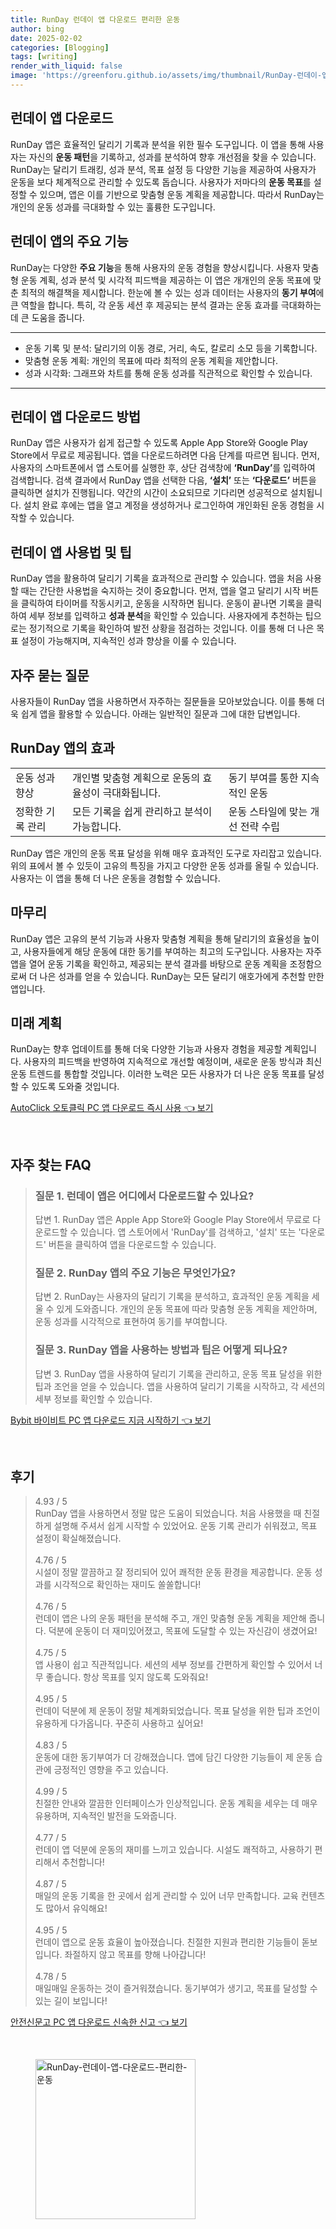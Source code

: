 ```yaml
---
title: RunDay 런데이 앱 다운로드 편리한 운동
author: bing
date: 2025-02-02
categories: [Blogging]
tags: [writing]
render_with_liquid: false
image: 'https://greenforu.github.io/assets/img/thumbnail/RunDay-런데이-앱-다운로드-편리한-운동.webp'
---
```



<h2 id='런데이앱다운로드'>런데이 앱 다운로드</h2>

<p>RunDay 앱은 효율적인 달리기 기록과 분석을 위한 필수 도구입니다. 이 앱을 통해 사용자는 자신의 <b>운동 패턴</b>을 기록하고, 성과를 분석하여 향후 개선점을 찾을 수 있습니다. RunDay는 달리기 트래킹, 성과 분석, 목표 설정 등 다양한 기능을 제공하여 사용자가 운동을 보다 체계적으로 관리할 수 있도록 돕습니다. 사용자가 저마다의 <b>운동 목표</b>를 설정할 수 있으며, 앱은 이를 기반으로 맞춤형 운동 계획을 제공합니다. 따라서 RunDay는 개인의 운동 성과를 극대화할 수 있는 훌륭한 도구입니다.</p>

<h2 id='런데이앱주요기능'>런데이 앱의 주요 기능</h2>

<p>RunDay는 다양한 <b>주요 기능</b>을 통해 사용자의 운동 경험을 향상시킵니다. 사용자 맞춤형 운동 계획, 성과 분석 및 시각적 피드백을 제공하는 이 앱은 개개인의 운동 목표에 맞춘 최적의 해결책을 제시합니다. 한눈에 볼 수 있는 성과 데이터는 사용자의 <b>동기 부여</b>에 큰 역할을 합니다. 특히, 각 운동 세션 후 제공되는 분석 결과는 운동 효과를 극대화하는데 큰 도움을 줍니다.</p>

<hr />

<ul>
    <li>운동 기록 및 분석: 달리기의 이동 경로, 거리, 속도, 칼로리 소모 등을 기록합니다.</li>
    <li>맞춤형 운동 계획: 개인의 목표에 따라 최적의 운동 계획을 제안합니다.</li>
    <li>성과 시각화: 그래프와 차트를 통해 운동 성과를 직관적으로 확인할 수 있습니다.</li>
</ul>

<hr />

<h2 id='런데이앱다운로드방법'>런데이 앱 다운로드 방법</h2>

<p>RunDay 앱은 사용자가 쉽게 접근할 수 있도록 Apple App Store와 Google Play Store에서 무료로 제공됩니다. 앱을 다운로드하려면 다음 단계를 따르면 됩니다. 먼저, 사용자의 스마트폰에서 앱 스토어를 실행한 후, 상단 검색창에 <b>‘RunDay’</b>를 입력하여 검색합니다. 검색 결과에서 RunDay 앱을 선택한 다음, <b>‘설치’</b> 또는 <b>‘다운로드’</b> 버튼을 클릭하면 설치가 진행됩니다. 약간의 시간이 소요되므로 기다리면 성공적으로 설치됩니다. 설치 완료 후에는 앱을 열고 계정을 생성하거나 로그인하여 개인화된 운동 경험을 시작할 수 있습니다.</p>

<h2 id='런데이앱사용법'>런데이 앱 사용법 및 팁</h2>

<p>RunDay 앱을 활용하여 달리기 기록을 효과적으로 관리할 수 있습니다. 앱을 처음 사용할 때는 간단한 사용법을 숙지하는 것이 중요합니다. 먼저, 앱을 열고 달리기 시작 버튼을 클릭하여 타이머를 작동시키고, 운동을 시작하면 됩니다. 운동이 끝나면 기록을 클릭하여 세부 정보를 입력하고 <b>성과 분석</b>을 확인할 수 있습니다. 사용자에게 추천하는 팁으로는 정기적으로 기록을 확인하여 발전 상황을 점검하는 것입니다. 이를 통해 더 나은 목표 설정이 가능해지며, 지속적인 성과 향상을 이룰 수 있습니다.</p>

<h2 id='자주묻는질문'>자주 묻는 질문</h2>

<p>사용자들이 RunDay 앱을 사용하면서 자주하는 질문들을 모아보았습니다. 이를 통해 더욱 쉽게 앱을 활용할 수 있습니다. 아래는 일반적인 질문과 그에 대한 답변입니다.</p>

<h2 id='런데이앱효과'>RunDay 앱의 효과</h2>

<table>
    <tr>
        <td>운동 성과 향상</td>
        <td>개인별 맞춤형 계획으로 운동의 효율성이 극대화됩니다.</td>
        <td>동기 부여를 통한 지속적인 운동</td>
    </tr>
    <tr>
        <td>정확한 기록 관리</td>
        <td>모든 기록을 쉽게 관리하고 분석이 가능합니다.</td>
        <td>운동 스타일에 맞는 개선 전략 수립</td>
    </tr>
</table>

<p>RunDay 앱은 개인의 운동 목표 달성을 위해 매우 효과적인 도구로 자리잡고 있습니다. 위의 표에서 볼 수 있듯이 고유의 특징을 가지고 다양한 운동 성과를 올릴 수 있습니다. 사용자는 이 앱을 통해 더 나은 운동을 경험할 수 있습니다.</p>

<h2 id='마무리'>마무리</h2>

<p>RunDay 앱은 고유의 분석 기능과 사용자 맞춤형 계획을 통해 달리기의 효율성을 높이고, 사용자들에게 해당 운동에 대한 동기를 부여하는 최고의 도구입니다. 사용자는 자주 앱을 열어 운동 기록을 확인하고, 제공되는 분석 결과를 바탕으로 운동 계획을 조정함으로써 더 나은 성과를 얻을 수 있습니다. RunDay는 모든 달리기 애호가에게 추천할 만한 앱입니다.</p>

<h2 id='미래계획'>미래 계획</h2>

<p>RunDay는 향후 업데이트를 통해 더욱 다양한 기능과 사용자 경험을 제공할 계획입니다. 사용자의 피드백을 반영하여 지속적으로 개선할 예정이며, 새로운 운동 방식과 최신 운동 트렌드를 통합할 것입니다. 이러한 노력은 모든 사용자가 더 나은 운동 목표를 달성할 수 있도록 도와줄 것입니다.</p>


<p><a class="click-button" title="AutoClick 오토클릭 PC 앱 다운로드 즉시 사용" href="https://greenforu.github.io/posts/AutoClick-%EC%98%A4%ED%86%A0%ED%81%B4%EB%A6%AD-PC-%EC%95%B1-%EB%8B%A4%EC%9A%B4%EB%A1%9C%EB%93%9C-%EC%A6%89%EC%8B%9C-%EC%82%AC%EC%9A%A9/" rel="dofollow">AutoClick 오토클릭 PC 앱 다운로드 즉시 사용 👈 보기</a></p><br>
<h2 id='자주_찾는_FAQ'>자주 찾는 FAQ</h2>
<div itemscope="" itemtype="https://schema.org/FAQPage"> 
<blockquote> 
<div itemscope="" itemprop="mainEntity" itemtype="https://schema.org/Question"> 
<h3 itemprop="name">질문 1. 런데이 앱은 어디에서 다운로드할 수 있나요?</h3> 
<div itemscope="" itemprop="acceptedAnswer" itemtype="https://schema.org/Answer"> 
<span itemprop="text"> 
<p>답변 1. RunDay 앱은 Apple App Store와 Google Play Store에서 무료로 다운로드할 수 있습니다. 앱 스토어에서 'RunDay'를 검색하고, '설치' 또는 '다운로드' 버튼을 클릭하여 앱을 다운로드할 수 있습니다.</p> 
</span> 
</div> 
</div> 

<div itemscope="" itemprop="mainEntity" itemtype="https://schema.org/Question"> 
<h3 itemprop="name">질문 2. RunDay 앱의 주요 기능은 무엇인가요?</h3> 
<div itemscope="" itemprop="acceptedAnswer" itemtype="https://schema.org/Answer"> 
<span itemprop="text"> 
<p>답변 2. RunDay는 사용자의 달리기 기록을 분석하고, 효과적인 운동 계획을 세울 수 있게 도와줍니다. 개인의 운동 목표에 따라 맞춤형 운동 계획을 제안하며, 운동 성과를 시각적으로 표현하여 동기를 부여합니다.</p> 
</span> 
</div> 
</div> 

<div itemscope="" itemprop="mainEntity" itemtype="https://schema.org/Question"> 
<h3 itemprop="name">질문 3. RunDay 앱을 사용하는 방법과 팁은 어떻게 되나요?</h3> 
<div itemscope="" itemprop="acceptedAnswer" itemtype="https://schema.org/Answer"> 
<span itemprop="text"> 
<p>답변 3. RunDay 앱을 사용하여 달리기 기록을 관리하고, 운동 목표 달성을 위한 팁과 조언을 얻을 수 있습니다. 앱을 사용하여 달리기 기록을 시작하고, 각 세션의 세부 정보를 확인할 수 있습니다.</p> 
</span> 
</div> 
</div> 
</blockquote> 
</div>
<p><a class="click-button" title="Bybit 바이비트 PC 앱 다운로드 지금 시작하기" href="https://greenforu.github.io/posts/Bybit-%EB%B0%94%EC%9D%B4%EB%B9%84%ED%8A%B8-PC-%EC%95%B1-%EB%8B%A4%EC%9A%B4%EB%A1%9C%EB%93%9C-%EC%A7%80%EA%B8%88-%EC%8B%9C%EC%9E%91%ED%95%98%EA%B8%B0/" rel="dofollow">Bybit 바이비트 PC 앱 다운로드 지금 시작하기 👈 보기</a></p><br>
<h2 id='후기'>후기</h2>
<div itemscope itemtype="https://schema.org/Product">
  <blockquote>
  <div itemprop="review" itemscope itemtype="https://schema.org/Review">
      <div itemprop="reviewRating" itemscope itemtype="https://schema.org/Rating"> <span itemprop="ratingValue">4.93</span> / <span itemprop="bestRating">5</span> </div>
      <span itemprop="reviewBody">RunDay 앱을 사용하면서 정말 많은 도움이 되었습니다. 처음 사용했을 때 친절하게 설명해 주셔서 쉽게 시작할 수 있었어요. 운동 기록 관리가 쉬워졌고, 목표 설정이 확실해졌습니다.</span>
  </div>
  <br>
  <div itemprop="review" itemscope itemtype="https://schema.org/Review">
      <div itemprop="reviewRating" itemscope itemtype="https://schema.org/Rating"> <span itemprop="ratingValue">4.76</span> / <span itemprop="bestRating">5</span> </div>
      <span itemprop="reviewBody">시설이 정말 깔끔하고 잘 정리되어 있어 쾌적한 운동 환경을 제공합니다. 운동 성과를 시각적으로 확인하는 재미도 쏠쏠합니다!</span>
  </div>
  <br>
  <div itemprop="review" itemscope itemtype="https://schema.org/Review">
      <div itemprop="reviewRating" itemscope itemtype="https://schema.org/Rating"> <span itemprop="ratingValue">4.76</span> / <span itemprop="bestRating">5</span> </div>
      <span itemprop="reviewBody">런데이 앱은 나의 운동 패턴을 분석해 주고, 개인 맞춤형 운동 계획을 제안해 줍니다. 덕분에 운동이 더 재미있어졌고, 목표에 도달할 수 있는 자신감이 생겼어요!</span>
  </div>
  <br>
  <div itemprop="review" itemscope itemtype="https://schema.org/Review">
      <div itemprop="reviewRating" itemscope itemtype="https://schema.org/Rating"> <span itemprop="ratingValue">4.75</span> / <span itemprop="bestRating">5</span> </div>
      <span itemprop="reviewBody">앱 사용이 쉽고 직관적입니다. 세션의 세부 정보를 간편하게 확인할 수 있어서 너무 좋습니다. 항상 목표를 잊지 않도록 도와줘요!</span>
  </div>
  <br>
  <div itemprop="review" itemscope itemtype="https://schema.org/Review">
      <div itemprop="reviewRating" itemscope itemtype="https://schema.org/Rating"> <span itemprop="ratingValue">4.95</span> / <span itemprop="bestRating">5</span> </div>
      <span itemprop="reviewBody">런데이 덕분에 제 운동이 정말 체계화되었습니다. 목표 달성을 위한 팁과 조언이 유용하게 다가옵니다. 꾸준히 사용하고 싶어요!</span>
  </div>
  <br>
  <div itemprop="review" itemscope itemtype="https://schema.org/Review">
      <div itemprop="reviewRating" itemscope itemtype="https://schema.org/Rating"> <span itemprop="ratingValue">4.83</span> / <span itemprop="bestRating">5</span> </div>
      <span itemprop="reviewBody">운동에 대한 동기부여가 더 강해졌습니다. 앱에 담긴 다양한 기능들이 제 운동 습관에 긍정적인 영향을 주고 있습니다.</span>
  </div>
  <br>
  <div itemprop="review" itemscope itemtype="https://schema.org/Review">
      <div itemprop="reviewRating" itemscope itemtype="https://schema.org/Rating"> <span itemprop="ratingValue">4.99</span> / <span itemprop="bestRating">5</span> </div>
      <span itemprop="reviewBody">친절한 안내와 깔끔한 인터페이스가 인상적입니다. 운동 계획을 세우는 데 매우 유용하며, 지속적인 발전을 도와줍니다.</span>
  </div>
  <br>
  <div itemprop="review" itemscope itemtype="https://schema.org/Review">
      <div itemprop="reviewRating" itemscope itemtype="https://schema.org/Rating"> <span itemprop="ratingValue">4.77</span> / <span itemprop="bestRating">5</span> </div>
      <span itemprop="reviewBody">런데이 앱 덕분에 운동의 재미를 느끼고 있습니다. 시설도 쾌적하고, 사용하기 편리해서 추천합니다!</span>
  </div>
  <br>
  <div itemprop="review" itemscope itemtype="https://schema.org/Review">
      <div itemprop="reviewRating" itemscope itemtype="https://schema.org/Rating"> <span itemprop="ratingValue">4.87</span> / <span itemprop="bestRating">5</span> </div>
      <span itemprop="reviewBody">매일의 운동 기록을 한 곳에서 쉽게 관리할 수 있어 너무 만족합니다. 교육 컨텐츠도 많아서 유익해요!</span>
  </div>
  <br>
  <div itemprop="review" itemscope itemtype="https://schema.org/Review">
      <div itemprop="reviewRating" itemscope itemtype="https://schema.org/Rating"> <span itemprop="ratingValue">4.95</span> / <span itemprop="bestRating">5</span> </div>
      <span itemprop="reviewBody">런데이 앱으로 운동 효율이 높아졌습니다. 친절한 지원과 편리한 기능들이 돋보입니다. 좌절하지 않고 목표를 향해 나아갑니다!</span>
  </div>
  <br>
  <div itemprop="review" itemscope itemtype="https://schema.org/Review">
      <div itemprop="reviewRating" itemscope itemtype="https://schema.org/Rating"> <span itemprop="ratingValue">4.78</span> / <span itemprop="bestRating">5</span> </div>
      <span itemprop="reviewBody">매일매일 운동하는 것이 즐거워졌습니다. 동기부여가 생기고, 목표를 달성할 수 있는 길이 보입니다!</span>
  </div>
  </blockquote>
</div>
<p><a class="click-button" title="안전신문고 PC 앱 다운로드 신속한 신고" href="https://greenforu.github.io/posts/%EC%95%88%EC%A0%84%EC%8B%A0%EB%AC%B8%EA%B3%A0-PC-%EC%95%B1-%EB%8B%A4%EC%9A%B4%EB%A1%9C%EB%93%9C-%EC%8B%A0%EC%86%8D%ED%95%9C-%EC%8B%A0%EA%B3%A0/" rel="dofollow">안전신문고 PC 앱 다운로드 신속한 신고 👈 보기</a></p><br>
<figure class="image"><img src="https://greenforu.github.io/assets/img/thumbnail/RunDay-런데이-앱-다운로드-편리한-운동.webp" alt="RunDay-런데이-앱-다운로드-편리한-운동" width="256" height="256"></figure>